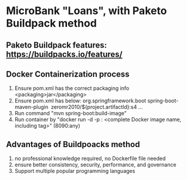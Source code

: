 # MicroBank "Loans", with Paketo Buildpack method
## Paketo Buildpack features: https://buildpacks.io/features/

## Docker Containerization process
1. Ensure pom.xml has the correct packaging info \<packaging>jar\</packaging> 
2. Ensure pom.xml has below:
    <build>
        <plugins>
            <plugin>
                <groupId>org.springframework.boot</groupId>
                <artifactId>spring-boot-maven-plugin</artifactId>
                <configuration>
                    <image>
                        <name>
                            zeromr2010/${project.artifactId}:s4
                        </name>
                    </image>
                </configuration>
            </plugin>
        ...
3. Run command "mvn spring-boot:build-image"
4. Run container by "docker run -d -p <External port>:<Container port> <complete Docker image name, including tag>"
   (8090:any)

## Advantages of Buildpoacks method 
1. no professional knowledge required, no Dockerfile file needed
2. ensure better consistency, security, performance, and governance
3. Support multiple popular programming languages